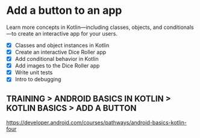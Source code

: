 # Add a button to an app
Learn more concepts in Kotlin—including classes, objects, and conditionals—to create an interactive app for your users.

- [x] Classes and object instances in Kotlin
- [x] Create an interactive Dice Roller app
- [x] Add conditional behavior in Kotlin
- [x] Add images to the Dice Roller app
- [x] Write unit tests
- [x] Intro to debugging

## TRAINING > ANDROID BASICS IN KOTLIN > KOTLIN BASICS > ADD A BUTTON
https://developer.android.com/courses/pathways/android-basics-kotlin-four
